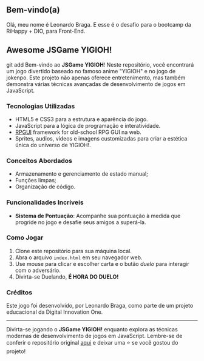 ## Bem-vindo(a)
Olá, meu nome é Leonardo Braga. E esse é o desafio para o bootcamp da RiHappy + DIO, para Front-End.

## Awesome JSGame YIGIOH!
git add 
Bem-vindo ao **JSGame YIGIOH**! Neste repositório, você encontrará um jogo divertido baseado no famoso anime "YIGIOH" e no jogo de jokenpo. Este projeto não apenas oferece entretenimento, mas também demonstra várias técnicas avançadas de desenvolvimento de jogos em JavaScript.

### Tecnologias Utilizadas

- HTML5 e CSS3 para a estrutura e aparência do jogo.
- JavaScript para a lógica de programação e interatividade.
- [RPGUI](https://github.com/RonenNess/RPGUI) framework for old-school RPG GUI na web.
- Sprites, audios, vídeos e imagens customizadas para criar a estética única do universo de YIGIOH!.

### Conceitos Abordados

 - Armazenamento e gerenciamento de estado manual;
 - Funções limpas;
 - Organização de código.

### Funcionalidades Incríveis

- **Sistema de Pontuação**: Acompanhe sua pontuação à medida que progride no jogo e desafie seus amigos a superá-la.

### Como Jogar

1. Clone este repositório para sua máquina local.
2. Abra o arquivo `index.html` em seu navegador web.
3. Use mouse para clicar e escolher carta e o butão *duelo* para interagir com o adversário.
4. Divirta-se Duelando, **É HORA DO DUELO!**


### Créditos

Este jogo foi desenvolvido, por Leonardo Braga, como parte de um projeto educacional da Digital Innovation One.

---

Divirta-se jogando o **JSGame YIGIOH!** enquanto explora as técnicas modernas de desenvolvimento de jogos em JavaScript. Lembre-se de conferir o repositório original [aqui](https://github.com/Vegildo/yugioh-js) e deixar uma ⭐️ se você gostou do projeto!


